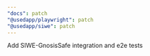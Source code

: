 ```yaml
---
"docs": patch
"@usedapp/playwright": patch
"@usedapp/siwe": patch
---
```


Add SIWE-GnosisSafe integration and e2e tests
